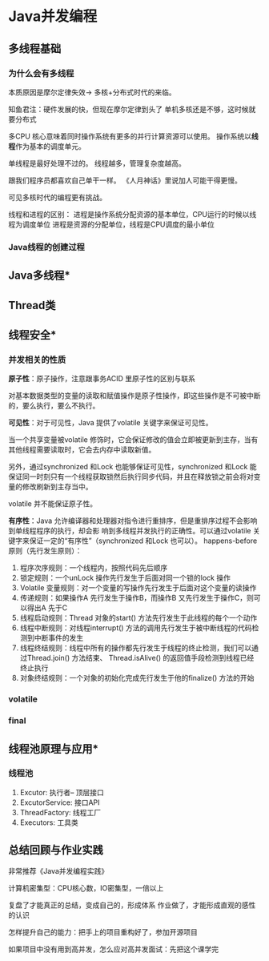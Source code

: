 # Java并发编程

## 多线程基础

### 为什么会有多线程

本质原因是摩尔定律失效-> 多核+分布式时代的来临。

知鱼君注：硬件发展的快，但现在摩尔定律到头了
单机多核还是不够，这时候就要分布式

多CPU 核心意味着同时操作系统有更多的并行计算资源可以使用。
操作系统以**线程**作为基本的调度单元。

单线程是最好处理不过的。
线程越多，管理复杂度越高。

跟我们程序员都喜欢自己单干一样。
《人月神话》里说加人可能干得更慢。

可见多核时代的编程更有挑战。

线程和进程的区别：
进程是操作系统分配资源的基本单位，CPU运行的时候以线程为调度单位
进程是资源的分配单位，线程是CPU调度的最小单位

### Java线程的创建过程



## Java多线程*

## Thread类

## 线程安全*

### 并发相关的性质

**原子性**：原子操作，注意跟事务ACID 里原子性的区别与联系

对基本数据类型的变量的读取和赋值操作是原子性操作，即这些操作是不可被中断的，要么执行，要么不执行。

**可见性**：对于可见性，Java 提供了volatile 关键字来保证可见性。

当一个共享变量被volatile 修饰时，它会保证修改的值会立即被更新到主存，当有其他线程需要读取时，它会去内存中读取新值。

另外，通过synchronized 和Lock 也能够保证可见性，synchronized 和Lock 能保证同一时刻只有一个线程获取锁然后执行同步代码，并且在释放锁之前会将对变量的修改刷新到主存当中。

volatile 并不能保证原子性。

**有序性**：Java 允许编译器和处理器对指令进行重排序，但是重排序过程不会影响到单线程程序的执行，却会影
响到多线程并发执行的正确性。可以通过volatile 关键字来保证一定的“有序性”（synchronized 和Lock
也可以）。
happens-before 原则（先行发生原则）：
1. 程序次序规则：一个线程内，按照代码先后顺序
2. 锁定规则：一个unLock 操作先行发生于后面对同一个锁的lock 操作
3. Volatile 变量规则：对一个变量的写操作先行发生于后面对这个变量的读操作
4. 传递规则：如果操作A 先行发生于操作B，而操作B 又先行发生于操作C，则可以得出A 先于C
5. 线程启动规则：Thread 对象的start() 方法先行发生于此线程的每个一个动作
6. 线程中断规则：对线程interrupt() 方法的调用先行发生于被中断线程的代码检测到中断事件的发生
7. 线程终结规则：线程中所有的操作都先行发生于线程的终止检测，我们可以通过Thread.join() 方法结束、
Thread.isAlive() 的返回值手段检测到线程已经终止执行
8. 对象终结规则：一个对象的初始化完成先行发生于他的finalize() 方法的开始

### volatile

### final

## 线程池原理与应用*

### 线程池
1. Excutor: 执行者– 顶层接口
2. ExcutorService: 接口API
3. ThreadFactory: 线程工厂
4. Executors: 工具类


## 总结回顾与作业实践


非常推荐《Java并发编程实践》

计算机密集型：CPU核心数，IO密集型，一倍以上

复盘了才能真正的总结，变成自己的，形成体系
作业做了，才能形成直观的感性的认识

怎样提升自己的能力：把手上的项目重构好了，参加开源项目

如果项目中没有用到高并发，怎么应对高并发面试：先把这个课学完

